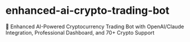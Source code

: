 # enhanced-ai-crypto-trading-bot
🚀 Enhanced AI-Powered Cryptocurrency Trading Bot with OpenAI/Claude Integration, Professional Dashboard, and 70+ Crypto Support
